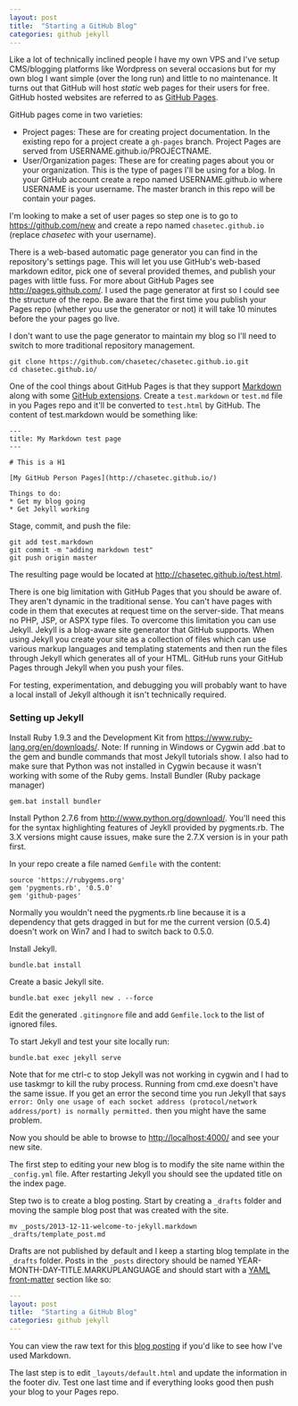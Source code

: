 ```yaml
---
layout: post
title:  "Starting a GitHub Blog"
categories: github jekyll
---
```

Like a lot of technically inclined people I have my own VPS and I've setup CMS/blogging platforms like Wordpress on several occasions but for my own blog I want simple (over the long run) and little to no maintenance. It turns out that GitHub will host *static* web pages for their users for free. GitHub hosted websites are referred to as [GitHub Pages][github-pages].

GitHub pages come in two varieties:

* Project pages: These are for creating project documentation. In the existing repo for a project create a `gh-pages` branch. Project Pages are served from USERNAME.github.io/PROJECTNAME.
* User/Organization pages: These are for creating pages about you or your organization. This is the type of pages I'll be using for a blog. In your GitHub account create a repo named USERNAME.github.io where USERNAME is your username. The master branch in this repo will be contain your pages.


I'm looking to make a set of user pages so step one is to go to <https://github.com/new> and create a repo named `chasetec.github.io` (replace *chasetec* with your username).


There is a web-based automatic page generator you can find in the repository's settings page. This will let you use GitHub's web-based markdown editor, pick one of several provided themes, and publish your pages with little fuss. For more about GitHub Pages see <http://pages.github.com/>. I used the page generator at first so I could see the structure of the repo. Be aware that the first time you publish your Pages repo (whether you use the generator or not) it will take 10 minutes before the your pages go live.

I don't want to use the page generator to maintain my blog so I'll need to switch to more traditional repository management. 

	git clone https://github.com/chasetec/chasetec.github.io.git
	cd chasetec.github.io/

One of the cool things about GitHub Pages is that they support [Markdown][markdown] along with some [GitHub extensions][github-markdown]. Create a `test.markdown` or `test.md` file in you Pages repo and it'll be converted to `test.html` by GitHub. The content of test.markdown would be something like:

    ---
    title: My Markdown test page
    ---
    
    # This is a H1
    
    [My GitHub Person Pages](http://chasetec.github.io/)
    
    Things to do:
    * Get my blog going
    * Get Jekyll working

Stage, commit, and push the file:

    git add test.markdown
    git commit -m "adding markdown test"
    git push origin master

The resulting page would be located at http://chasetec.github.io/test.html.

There is one big limitation with GitHub Pages that you should be aware of. They aren't dynamic in the traditional sense. You can't have pages with code in them that executes at request time on the server-side. That means no PHP, JSP, or ASPX type files. To overcome this limitation you can use Jekyll. Jekyll is a blog-aware site generator that GitHub supports. When using Jekyll you create your site as a collection of files which can use various markup languages and templating statements and then run the files through Jekyll which generates all of your HTML. GitHub runs your GitHub Pages through Jekyll when you push your files.

For testing, experimentation, and debugging you will probably want to have a local install of Jekyll although it isn't technically required.

### Setting up Jekyll

Install Ruby 1.9.3 and the Development Kit from <https://www.ruby-lang.org/en/downloads/>. Note: If running in Windows or Cygwin add .bat to the gem and bundle commands that most Jekyll tutorials show. I also had to make sure that Python was not installed in Cygwin because it wasn't working with some of the Ruby gems.
Install Bundler (Ruby package manager)

    gem.bat install bundler

Install Python 2.7.6 from <http://www.python.org/download/>. You'll need this for the syntax highlighting features of Jeykll provided by pygments.rb. The 3.X versions might cause issues, make sure the 2.7.X version is in your path first.

In your repo create a file named `Gemfile` with the content:

    source 'https://rubygems.org'
    gem 'pygments.rb', '0.5.0'
    gem 'github-pages'

Normally you wouldn't need the pygments.rb line because it is a dependency that gets dragged in but for me the current version (0.5.4) doesn't work on Win7 and I had to switch back to 0.5.0.

Install Jekyll.

    bundle.bat install

Create a basic Jekyll site.

    bundle.bat exec jekyll new . --force

Edit the generated `.gitingnore` file and add `Gemfile.lock` to the list of ignored files.

To start Jekyll and test your site locally run:

    bundle.bat exec jekyll serve

Note that for me ctrl-c to stop Jekyll was not working in cygwin and I had to use taskmgr to kill the ruby process. Running from cmd.exe doesn't have the same issue. If you get an error the second time you run Jekyll that says `error: Only one usage of each socket address (protocol/network address/port) is normally permitted.` then you might have the same problem.

Now you should be able to browse to <http://localhost:4000/> and see your new site.

The first step to editing your new blog is to modify the site name within the `_config.yml` file. After restarting Jekyll you should see the updated title on the index page.

Step two is to create a blog posting. Start by creating a `_drafts` folder and moving the sample blog post that was created with the site.

	mv _posts/2013-12-11-welcome-to-jekyll.markdown _drafts/template_post.md

Drafts are not published by default and I keep a starting blog template in the `_drafts` folder. Posts in the `_posts` directory should be named YEAR-MONTH-DAY-TITLE.MARKUPLANGUAGE and should start with a [YAML front-matter][front-matter] section like so:

```yaml
---
layout: post
title:  "Starting a GitHub Blog"
categories: github jekyll
---
```

You can view the raw text for this [blog posting](https://github.com/chasetec/chasetec.github.io/blob/master/_posts/2013-12-11-starting-a-github-blog.md) if you'd like to see how I've used Markdown.

The last step is to edit `_layouts/default.html` and update the information in the footer div. Test one last time and if everything looks good then push your blog to your Pages repo.

[github-pages]: http://pages.github.com/
[markdown]: http://daringfireball.net/projects/markdown/syntax
[github-markdown]: https://help.github.com/articles/github-flavored-markdown
[front-matter]: http://jekyllrb.com/docs/frontmatter/
